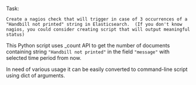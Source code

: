 Task:

`Create a nagios check that will trigger in case of 3 occurrences of a "Handbill not printed" string in Elasticsearch. 
(If you don't know nagios, you could consider creating script that will output meaningful status)`

This Python script uses _count API to get the number of documents containing string `"Handbill not printed"` in the field `"message"` with selected time period from now.

In need of various usage it can be easily converted to command-line script using dict of arguments.